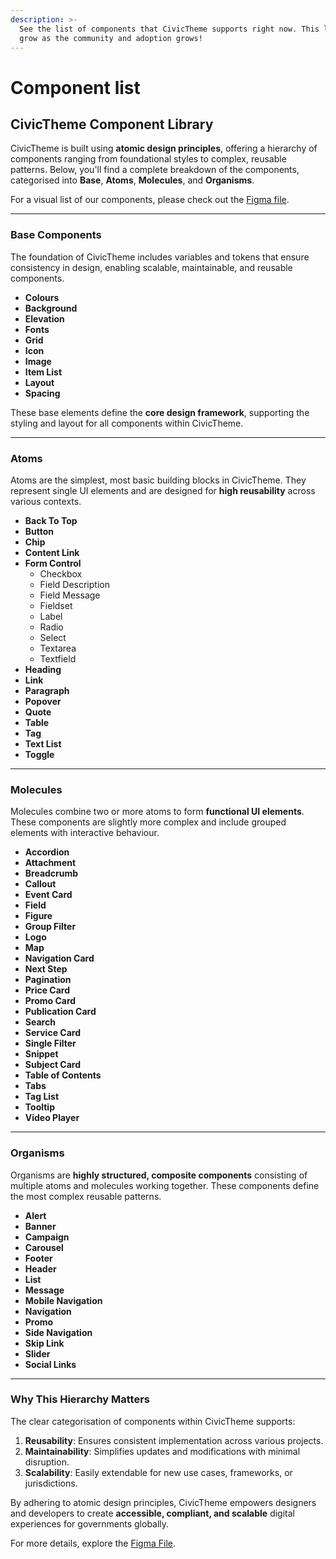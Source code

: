 ```yaml
---
description: >-
  See the list of components that CivicTheme supports right now. This list will
  grow as the community and adoption grows!
---
```


# Component list

## CivicTheme Component Library

CivicTheme is built using **atomic design principles**, offering a hierarchy of components ranging from foundational styles to complex, reusable patterns. Below, you'll find a complete breakdown of the components, categorised into **Base**, **Atoms**, **Molecules**, and **Organisms**.

For a visual list of our components, please check out the [Figma file](https://www.civictheme.io/figma).

***

### **Base Components**

The foundation of CivicTheme includes variables and tokens that ensure consistency in design, enabling scalable, maintainable, and reusable components.

* **Colours**
* **Background**
* **Elevation**
* **Fonts**
* **Grid**
* **Icon**
* **Image**
* **Item List**
* **Layout**
* **Spacing**

These base elements define the **core design framework**, supporting the styling and layout for all components within CivicTheme.

***

### **Atoms**

Atoms are the simplest, most basic building blocks in CivicTheme. They represent single UI elements and are designed for **high reusability** across various contexts.

* **Back To Top**
* **Button**
* **Chip**
* **Content Link**
* **Form Control**
  * Checkbox
  * Field Description
  * Field Message
  * Fieldset
  * Label
  * Radio
  * Select
  * Textarea
  * Textfield
* **Heading**
* **Link**
* **Paragraph**
* **Popover**
* **Quote**
* **Table**
* **Tag**
* **Text List**
* **Toggle**

***

### **Molecules**

Molecules combine two or more atoms to form **functional UI elements**. These components are slightly more complex and include grouped elements with interactive behaviour.

* **Accordion**
* **Attachment**
* **Breadcrumb**
* **Callout**
* **Event Card**
* **Field**
* **Figure**
* **Group Filter**
* **Logo**
* **Map**
* **Navigation Card**
* **Next Step**
* **Pagination**
* **Price Card**
* **Promo Card**
* **Publication Card**
* **Search**
* **Service Card**
* **Single Filter**
* **Snippet**
* **Subject Card**
* **Table of Contents**
* **Tabs**
* **Tag List**
* **Tooltip**
* **Video Player**

***

### **Organisms**

Organisms are **highly structured, composite components** consisting of multiple atoms and molecules working together. These components define the most complex reusable patterns.

* **Alert**
* **Banner**
* **Campaign**
* **Carousel**
* **Footer**
* **Header**
* **List**
* **Message**
* **Mobile Navigation**
* **Navigation**
* **Promo**
* **Side Navigation**
* **Skip Link**
* **Slider**
* **Social Links**

***

### **Why This Hierarchy Matters**

The clear categorisation of components within CivicTheme supports:

1. **Reusability**: Ensures consistent implementation across various projects.
2. **Maintainability**: Simplifies updates and modifications with minimal disruption.
3. **Scalability**: Easily extendable for new use cases, frameworks, or jurisdictions.

By adhering to atomic design principles, CivicTheme empowers designers and developers to create **accessible, compliant, and scalable** digital experiences for governments globally.

For more details, explore the [Figma File](https://www.civictheme.io/figma).
